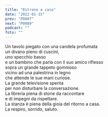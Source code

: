```yaml
---
title: "Ritrono a casa"
date: "2022-01-15"
prev: "P0007"
next: "P0009"
podcast: ""
foto: ""
---
```


Un tavolo piegato con una candela profumata  
un divano pieno di cuscini,  
uno specchio basso  
e un bambino che parla con il suo amico riflesso  
sopra un grande tappeto gommoso  
vicino ad una palestrina in legno  
che attende le sue mani curiose.  
La grande televisione spenta  
per non disturbare la conversazione.  
La libreria piena di storie da raccontare  
e di impegni da rispettare.  
La stanza è piena della gioia del ritorno a casa.  
La respiro, sorrido, saluto.  
